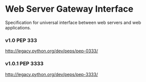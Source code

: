 # Web Server Gateway Interface

Specification for universal interface between web servers and web applications.

### v1.0 PEP 333
http://legacy.python.org/dev/peps/pep-0333/

### v1.0.1 PEP 3333
http://legacy.python.org/dev/peps/pep-3333/
